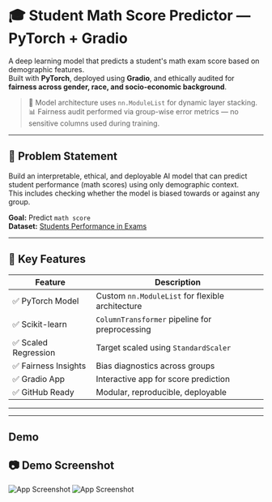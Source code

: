 # 🎓 Student Math Score Predictor — PyTorch + Gradio

A deep learning model that predicts a student's math exam score based on demographic features.  
Built with **PyTorch**, deployed using **Gradio**, and ethically audited for **fairness across gender, race, and socio-economic background**.

> 🧠 Model architecture uses `nn.ModuleList` for dynamic layer stacking.  
> 📊 Fairness audit performed via group-wise error metrics — no sensitive columns used during training.

---

## 📌 Problem Statement

Build an interpretable, ethical, and deployable AI model that can predict student performance (math scores) using only demographic context.  
This includes checking whether the model is biased towards or against any group.

**Goal:** Predict `math score`  
**Dataset:** [Students Performance in Exams](https://www.kaggle.com/datasets/spscientist/students-performance-in-exams)

---

## 🧠 Key Features

| Feature                | Description |
|------------------------|-------------|
| ✅ PyTorch Model        | Custom `nn.ModuleList` for flexible architecture |
| ✅ Scikit-learn         | `ColumnTransformer` pipeline for preprocessing |
| ✅ Scaled Regression    | Target scaled using `StandardScaler` |
| ✅ Fairness Insights    | Bias diagnostics across groups |
| ✅ Gradio App           | Interactive app for score prediction |
| ✅ GitHub Ready         | Modular, reproducible, deployable

---



---

## Demo 
## 📷 Demo Screenshot

![App Screenshot](result-1.png)
![App Screenshot](result-2.png)

